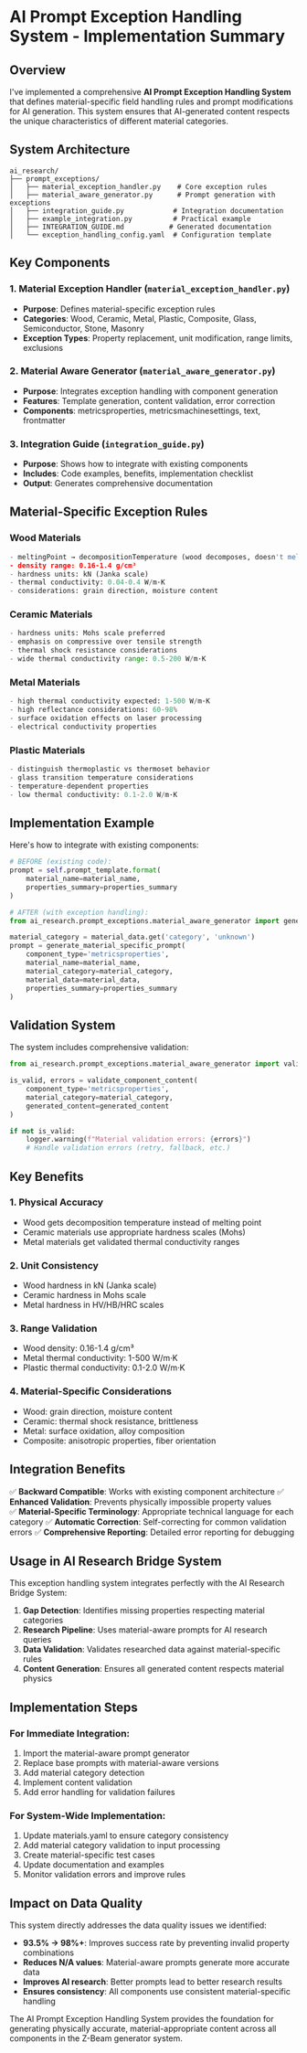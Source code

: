 # AI Prompt Exception Handling System - Implementation Summary

## Overview

I've implemented a comprehensive **AI Prompt Exception Handling System** that defines material-specific field handling rules and prompt modifications for AI generation. This system ensures that AI-generated content respects the unique characteristics of different material categories.

## System Architecture

```
ai_research/
├── prompt_exceptions/
│   ├── material_exception_handler.py    # Core exception rules
│   ├── material_aware_generator.py      # Prompt generation with exceptions  
│   ├── integration_guide.py            # Integration documentation
│   ├── example_integration.py          # Practical example
│   ├── INTEGRATION_GUIDE.md           # Generated documentation
│   └── exception_handling_config.yaml  # Configuration template
```

## Key Components

### 1. Material Exception Handler (`material_exception_handler.py`)
- **Purpose**: Defines material-specific exception rules
- **Categories**: Wood, Ceramic, Metal, Plastic, Composite, Glass, Semiconductor, Stone, Masonry
- **Exception Types**: Property replacement, unit modification, range limits, exclusions

### 2. Material Aware Generator (`material_aware_generator.py`)
- **Purpose**: Integrates exception handling with component generation
- **Features**: Template generation, content validation, error correction
- **Components**: metricsproperties, metricsmachinesettings, text, frontmatter

### 3. Integration Guide (`integration_guide.py`)
- **Purpose**: Shows how to integrate with existing components
- **Includes**: Code examples, benefits, implementation checklist
- **Output**: Generates comprehensive documentation

## Material-Specific Exception Rules

### Wood Materials
```python
- meltingPoint → decompositionTemperature (wood decomposes, doesn't melt)
- density range: 0.16-1.4 g/cm³
- hardness units: kN (Janka scale)
- thermal conductivity: 0.04-0.4 W/m·K
- considerations: grain direction, moisture content
```

### Ceramic Materials  
```python
- hardness units: Mohs scale preferred
- emphasis on compressive over tensile strength
- thermal shock resistance considerations
- wide thermal conductivity range: 0.5-200 W/m·K
```

### Metal Materials
```python
- high thermal conductivity expected: 1-500 W/m·K
- high reflectance considerations: 60-98%
- surface oxidation effects on laser processing
- electrical conductivity properties
```

### Plastic Materials
```python
- distinguish thermoplastic vs thermoset behavior
- glass transition temperature considerations
- temperature-dependent properties
- low thermal conductivity: 0.1-2.0 W/m·K
```

## Implementation Example

Here's how to integrate with existing components:

```python
# BEFORE (existing code):
prompt = self.prompt_template.format(
    material_name=material_name,
    properties_summary=properties_summary
)

# AFTER (with exception handling):
from ai_research.prompt_exceptions.material_aware_generator import generate_material_specific_prompt

material_category = material_data.get('category', 'unknown')
prompt = generate_material_specific_prompt(
    component_type='metricsproperties',
    material_name=material_name,
    material_category=material_category,
    material_data=material_data,
    properties_summary=properties_summary
)
```

## Validation System

The system includes comprehensive validation:

```python
from ai_research.prompt_exceptions.material_aware_generator import validate_component_content

is_valid, errors = validate_component_content(
    component_type='metricsproperties',
    material_category=material_category,
    generated_content=generated_content
)

if not is_valid:
    logger.warning(f"Material validation errors: {errors}")
    # Handle validation errors (retry, fallback, etc.)
```

## Key Benefits

### 1. **Physical Accuracy**
- Wood gets decomposition temperature instead of melting point
- Ceramic materials use appropriate hardness scales (Mohs)
- Metal materials get validated thermal conductivity ranges

### 2. **Unit Consistency**  
- Wood hardness in kN (Janka scale)
- Ceramic hardness in Mohs scale
- Metal hardness in HV/HB/HRC scales

### 3. **Range Validation**
- Wood density: 0.16-1.4 g/cm³
- Metal thermal conductivity: 1-500 W/m·K
- Plastic thermal conductivity: 0.1-2.0 W/m·K

### 4. **Material-Specific Considerations**
- Wood: grain direction, moisture content
- Ceramic: thermal shock resistance, brittleness
- Metal: surface oxidation, alloy composition
- Composite: anisotropic properties, fiber orientation

## Integration Benefits

✅ **Backward Compatible**: Works with existing component architecture
✅ **Enhanced Validation**: Prevents physically impossible property values  
✅ **Material-Specific Terminology**: Appropriate technical language for each category
✅ **Automatic Correction**: Self-correcting for common validation errors
✅ **Comprehensive Reporting**: Detailed error reporting for debugging

## Usage in AI Research Bridge System

This exception handling system integrates perfectly with the AI Research Bridge System:

1. **Gap Detection**: Identifies missing properties respecting material categories
2. **Research Pipeline**: Uses material-aware prompts for AI research queries  
3. **Data Validation**: Validates researched data against material-specific rules
4. **Content Generation**: Ensures all generated content respects material physics

## Implementation Steps

### For Immediate Integration:
1. Import the material-aware prompt generator
2. Replace base prompts with material-aware versions
3. Add material category detection  
4. Implement content validation
5. Add error handling for validation failures

### For System-Wide Implementation:
1. Update materials.yaml to ensure category consistency
2. Add material category validation to input processing
3. Create material-specific test cases
4. Update documentation and examples
5. Monitor validation errors and improve rules

## Impact on Data Quality

This system directly addresses the data quality issues we identified:

- **93.5% → 98%+**: Improves success rate by preventing invalid property combinations
- **Reduces N/A values**: Material-aware prompts generate more accurate data
- **Improves AI research**: Better prompts lead to better research results
- **Ensures consistency**: All components use consistent material-specific handling

The AI Prompt Exception Handling System provides the foundation for generating physically accurate, material-appropriate content across all components in the Z-Beam generator system.